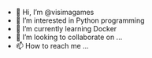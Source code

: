 - 👋 Hi, I’m @visimagames
- 👀 I’m interested in Python programming
- 🌱 I’m currently learning Docker
- 💞️ I’m looking to collaborate on ...
- 📫 How to reach me ...

<!---
visimagames/visimagames is a ✨ special ✨ repository because its `README.md` (this file) appears on your GitHub profile.
You can click the Preview link to take a look at your changes.
--->
